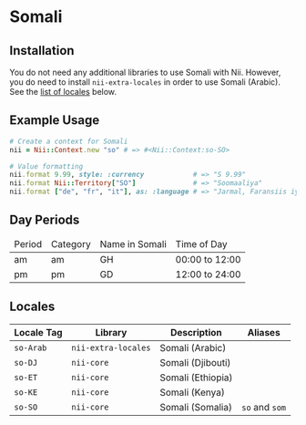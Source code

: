 <!-- This file has been generated. Source: src/docs/languages/_template.md.erb -->

# Somali

## Installation

You do not need any additional libraries to use Somali with Nii.
However, you do need to install `nii-extra-locales` in order to use Somali (Arabic).
See the [list of locales](#locales) below.

## Example Usage

``` ruby
# Create a context for Somali
nii = Nii::Context.new "so" # => #<Nii::Context:so-SO>

# Value formatting
nii.format 9.99, style: :currency            # => "S 9.99"
nii.format Nii::Territory["SO"]              # => "Soomaaliya"
nii.format ["de", "fr", "it"], as: :language # => "Jarmal, Faransiis iyo Talyaani"
```

## Day Periods


<table>
  <thead>
    <tr>
      <td>Period</td>
      <td>Category</td>
      <td>Name in Somali</td>
      <td>Time of Day</td>
    </tr>
  </thead>
  <tbody>
    <tr>
      <td>am</td>
      <td>am</td>
      <td>GH</td>
      <td>00:00 to 12:00</td>
    </tr>
    <tr>
      <td>pm</td>
      <td>pm</td>
      <td>GD</td>
      <td>12:00 to 24:00</td>
    </tr>
  </tbody>
</table>



## Locales

<table>
  <thead>
    <tr>
      <th>Locale Tag</th>
      <th>Library</th>
      <th>Description</th>
      <th>Aliases</th>
    </tr>
  </thead>
  <tbody>
    <tr>
      <td><code>so-Arab</code></td>
      <td><code>nii-extra-locales</code></td>
      <td>Somali (Arabic)</td>
      <td></td>
    </tr>
    <tr>
      <td><code>so-DJ</code></td>
      <td><code>nii-core</code></td>
      <td>Somali (Djibouti)</td>
      <td></td>
    </tr>
    <tr>
      <td><code>so-ET</code></td>
      <td><code>nii-core</code></td>
      <td>Somali (Ethiopia)</td>
      <td></td>
    </tr>
    <tr>
      <td><code>so-KE</code></td>
      <td><code>nii-core</code></td>
      <td>Somali (Kenya)</td>
      <td></td>
    </tr>
    <tr>
      <td><code>so-SO</code></td>
      <td><code>nii-core</code></td>
      <td>Somali (Somalia)</td>
      <td><code>so</code> and <code>som</code></td>
    </tr>
  </tbody>
</table>

